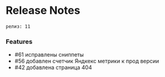 # Release Notes

`релиз: 11`
<br>
### Features
- #61 исправлены сниппеты
- #56 добавлен счетчик Яндкекс метрики к прод версии
- #42 добавлена страница 404

